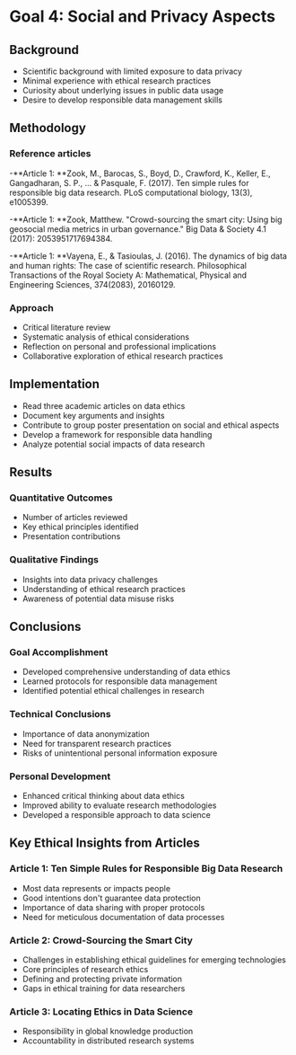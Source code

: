 # Goal 4: Social and Privacy Aspects

## Background
- Scientific background with limited exposure to data privacy
- Minimal experience with ethical research practices
- Curiosity about underlying issues in public data usage
- Desire to develop responsible data management skills

## Methodology
### Reference articles
-**Article 1: **Zook, M., Barocas, S., Boyd, D., Crawford, K., Keller, E., Gangadharan, S. P., ... \& Pasquale, F. (2017). Ten simple rules for responsible big data research. PLoS computational biology, 13(3), e1005399.

-**Article 1: **Zook, Matthew. "Crowd-sourcing the smart city: Using big geosocial media metrics in urban governance." Big Data \& Society 4.1 (2017): 2053951717694384.

-**Article 1: **Vayena, E., & Tasioulas, J. (2016). The dynamics of big data and human rights: The case of scientific research. Philosophical Transactions of the Royal Society A: Mathematical, Physical and Engineering Sciences, 374(2083), 20160129.
### Approach
- Critical literature review
- Systematic analysis of ethical considerations
- Reflection on personal and professional implications
- Collaborative exploration of ethical research practices

## Implementation
- Read three academic articles on data ethics
- Document key arguments and insights
- Contribute to group poster presentation on social and ethical aspects
- Develop a framework for responsible data handling
- Analyze potential social impacts of data research

## Results
### Quantitative Outcomes
- Number of articles reviewed
- Key ethical principles identified
- Presentation contributions

### Qualitative Findings
- Insights into data privacy challenges
- Understanding of ethical research practices
- Awareness of potential data misuse risks

## Conclusions
### Goal Accomplishment
- Developed comprehensive understanding of data ethics
- Learned protocols for responsible data management
- Identified potential ethical challenges in research

### Technical Conclusions
- Importance of data anonymization
- Need for transparent research practices
- Risks of unintentional personal information exposure

### Personal Development
- Enhanced critical thinking about data ethics
- Improved ability to evaluate research methodologies
- Developed a responsible approach to data science

## Key Ethical Insights from Articles
### Article 1: Ten Simple Rules for Responsible Big Data Research
- Most data represents or impacts people
- Good intentions don't guarantee data protection
- Importance of data sharing with proper protocols
- Need for meticulous documentation of data processes

### Article 2: Crowd-Sourcing the Smart City
- Challenges in establishing ethical guidelines for emerging technologies
- Core principles of research ethics
- Defining and protecting private information
- Gaps in ethical training for data researchers

### Article 3: Locating Ethics in Data Science
- Responsibility in global knowledge production
- Accountability in distributed research systems
